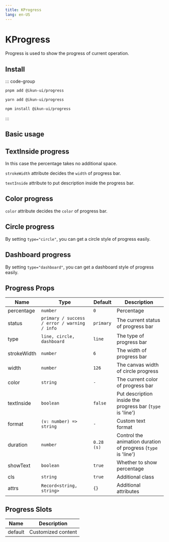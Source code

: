 ```yaml
---
title: KProgress
lang: en-US
---
```


# KProgress

Progress is used to show the progress of current operation.

## Install

::: code-group

```bash [pnpm]
pnpm add @ikun-ui/progress
```

```bash [yarn]
yarn add @ikun-ui/progress
```

```bash [npm]
npm install @ikun-ui/progress
```

:::

## Basic usage

<demo src="progress/basic.svelte" github="Progress"></demo>

## TextInside progress

In this case the percentage takes no additional space.

`strokeWidth` attribute decides the `width` of progress bar.

`textInside` attribute to put description inside the progress bar.

<demo src="progress/textInside.svelte" github="Progress"></demo>

## Color progress

`color` attribute decides the `color` of progress bar.

<demo src="progress/color.svelte" github="Progress"></demo>

## Circle progress

By setting `type="circle"`, you can get a circle style of progress easily.

<demo src="progress/circle.svelte" github="Progress"></demo>

## Dashboard progress

By setting `type="dashboard"`, you can get a dashboard style of progress easily.

<demo src="progress/dashboard.svelte" github="Progress"></demo>

## Progress Props

| Name        | Type                                         | Default    | Description                                                   |
| ----------- | -------------------------------------------- | ---------- | ------------------------------------------------------------- |
| percentage  | `number`                                     | `0`        | Percentage                                                    |
| status      | `primary / success / error / warning / info` | `primary`  | The current status of progress bar                            |
| type        | `line, circle, dashboard`                    | `line`     | The type of progress bar                                      |
| strokeWidth | `number`                                     | `6`        | The width of progress bar                                     |
| width       | `number`                                     | `126`      | The canvas width of circle progress                           |
| color       | `string`                                     | `-`        | The current color of progress bar                             |
| textInside  | `boolean`                                    | `false`    | Put description inside the progress bar (`type` is 'line')    |
| format      | `(v: number) => string`                      | `-`        | Custom text format                                            |
| duration    | `number`                                     | `0.28 (s)` | Control the animation duration of progress (`type` is 'line') |
| showText    | `boolean`                                    | `true`     | Whether to show percentage                                    |
| cls         | `string`                                     | `true`     | Additional class                                              |
| attrs       | `Record<string, string>`                     | `{}`       | Additional attributes                                         |

## Progress Slots

| Name    | Description        |
| ------- | ------------------ |
| default | Customized content |
